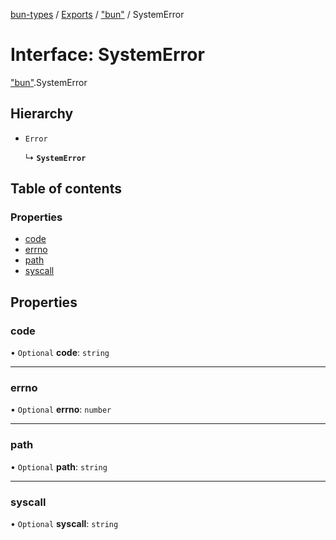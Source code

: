 [bun-types](https://github.com/oven-sh/bun-types/blob/master/api-docs/README.md) / [Exports](https://github.com/oven-sh/bun-types/blob/master/api-docs/modules.md) / ["bun"](https://github.com/oven-sh/bun-types/blob/master/api-docs/modules/bun_.md) / SystemError

# Interface: SystemError

["bun"](https://github.com/oven-sh/bun-types/blob/master/api-docs/modules/bun_.md).SystemError

## Hierarchy

- `Error`

  ↳ **`SystemError`**

## Table of contents

### Properties

- [code](https://github.com/oven-sh/bun-types/blob/master/api-docs/interfaces/bun_.SystemError.md#code)
- [errno](https://github.com/oven-sh/bun-types/blob/master/api-docs/interfaces/bun_.SystemError.md#errno)
- [path](https://github.com/oven-sh/bun-types/blob/master/api-docs/interfaces/bun_.SystemError.md#path)
- [syscall](https://github.com/oven-sh/bun-types/blob/master/api-docs/interfaces/bun_.SystemError.md#syscall)

## Properties

### code

• `Optional` **code**: `string`

___

### errno

• `Optional` **errno**: `number`

___

### path

• `Optional` **path**: `string`

___

### syscall

• `Optional` **syscall**: `string`

